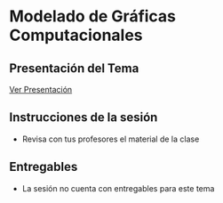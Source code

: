 # Modelado de Gráficas Computacionales
## Presentación del Tema
[Ver Presentación](https://docs.google.com/presentation/d/1Yp8WQufbdtxZw60yfLiLnINcVNU3e2I8pkEyWxECNMI/edit?usp=sharing)

## Instrucciones de la sesión
- Revisa con tus profesores el material de la clase

## Entregables
- La sesión no cuenta con entregables para este tema